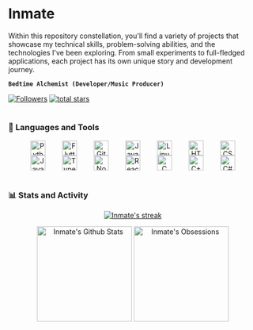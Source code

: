 # Inmate

Within this repository constellation, you'll find a variety of projects that showcase my technical skills, problem-solving abilities, and the technologies I've been exploring. From small experiments to full-fledged applications, each project has its own unique story and development journey.

**`Bedtime Alchemist (Developer/Music Producer)`**

<p align="left">
  <a href="https://github.com/inmate1831?tab=followers">
    <img alt="Followers" title="Follow me on Github" src="https://custom-icon-badges.demolab.com/github/followers/inmate1831?color=f9744b&labelColor=0b0b0b&style=for-the-badge&logo=person-add&label=Follow&logoColor=white"/></a>
  <a href="https://github.com/inmate1831?tab=repositories&sort=stargazers">
    <img alt="total stars" title="Total stars on GitHub" src="https://custom-icon-badges.demolab.com/github/stars/inmate1831?color=d6c4b0&style=for-the-badge&labelColor=0b0b0b&logo=star&logoColor=white"/></a>
</p>

#

### 🧰 Languages and Tools

<div align="center">
    <img align="center" alt="Python" width="30px" style="margin: 0 15px;" src="https://cdn.jsdelivr.net/gh/devicons/devicon/icons/python/python-plain.svg" />
    <img align="center" alt="Flutter" width="30px" style="margin: 0 15px;" src="https://cdn.jsdelivr.net/gh/devicons/devicon@latest/icons/flutter/flutter-original.svg" />
    <img align="center" alt="Git" width="30px" style="margin: 0 15px;" src="https://cdn.jsdelivr.net/gh/devicons/devicon/icons/git/git-original.svg" />
    <img align="center" alt="Java" width="30px" style="margin: 0 15px;" src="https://cdn.jsdelivr.net/gh/devicons/devicon/icons/java/java-original.svg"/>
    <img align="center" alt="Linux" width="30px" style="margin: 0 15px;" src="https://cdn.jsdelivr.net/gh/devicons/devicon/icons/linux/linux-original.svg" />
    <img align="center" alt="HTML" width="30px" style="margin: 0 15px;" src="https://cdn.jsdelivr.net/gh/devicons/devicon/icons/html5/html5-plain.svg" />
    <img align="center" alt="CSS" width="30px" style="margin: 0 15px;" src="https://cdn.jsdelivr.net/gh/devicons/devicon/icons/css3/css3-plain.svg" />
    <img align="center" alt="JavaScript" width="30px" style="margin: 0 15px;" src="https://cdn.jsdelivr.net/gh/devicons/devicon/icons/javascript/javascript-plain.svg" />
    <img align="center" alt="TypeScript" width="30px" style="margin: 0 15px;" src="https://cdn.jsdelivr.net/gh/devicons/devicon@latest/icons/typescript/typescript-original.svg" />
    <img align="center" alt="NodeJS" width="30px" style="margin: 0 15px;" src="https://cdn.jsdelivr.net/gh/devicons/devicon/icons/nodejs/nodejs-original.svg" />
    <img align="center" alt="React" width="30px" style="margin: 0 15px;" src="https://cdn.jsdelivr.net/gh/devicons/devicon/icons/react/react-original.svg" />
    <img align="center" alt="C" width="30px" style="margin: 0 15px;" src="https://cdn.jsdelivr.net/gh/devicons/devicon@latest/icons/c/c-original.svg" />
    <img align="center" alt="C++" width="30px" style="margin: 0 15px;" src="https://cdn.jsdelivr.net/gh/devicons/devicon@latest/icons/cplusplus/cplusplus-original.svg" />
    <img align="center" alt="C#" width="30px" style="margin: 0 15px;" src="https://cdn.jsdelivr.net/gh/devicons/devicon@latest/icons/csharp/csharp-original.svg" />
</div>

#

### 📊 Stats and Activity

<p align="center"><a href="https://github.com/DenverCoder1/github-readme-streak-stats"><img alt="Inmate's streak" src="https://github-readme-streak-stats-9m8ugfa77-denvercoder1.vercel.app/?user=inmate1831&theme=calm&background=00000000&hide_border=true"/></a></p>
<p align="center">
  <a href="https://github.com/anuraghazra/github-readme-stats"><img alt="Inmate's Github Stats" src="https://denvercoder1-github-readme-stats.vercel.app/api/?username=inmate1831&show_icons=true&include_all_commits=true&count_private=true&theme=calm&hide_border=true&bg_color=00000000" height="192px"/></a>
  <a href="https://github.com/anuraghazra/github-readme-stats"><img alt="Inmate's Obsessions" src="https://denvercoder1-github-readme-stats.vercel.app/api/top-langs/?username=inmate1831&langs_count=8&layout=compact&theme=calm&hide_border=true&bg_color=00000000&hide=Jupyter%20Notebook,Roff&custom_title=Inmate's%20Obsessions" height="192px"/></a>
</p>

#

